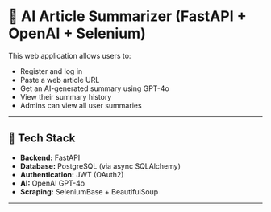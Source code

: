 # 🧠 AI Article Summarizer (FastAPI + OpenAI + Selenium)

This web application allows users to:
- Register and log in
- Paste a web article URL
- Get an AI-generated summary using GPT-4o
- View their summary history
- Admins can view all user summaries

---

## 🚀 Tech Stack

- **Backend:** FastAPI
- **Database:** PostgreSQL (via async SQLAlchemy)
- **Authentication:** JWT (OAuth2)
- **AI:** OpenAI GPT-4o
- **Scraping:** SeleniumBase + BeautifulSoup

---
